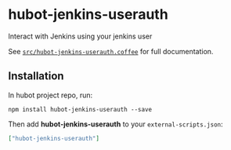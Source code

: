 # hubot-jenkins-userauth

Interact with Jenkins using your jenkins user

See [`src/hubot-jenkins-userauth.coffee`](src/hubot-jenkins-userauth.coffee) for full documentation.

## Installation

In hubot project repo, run:

`npm install hubot-jenkins-userauth --save`

Then add **hubot-jenkins-userauth** to your `external-scripts.json`:

```json
["hubot-jenkins-userauth"]
```
